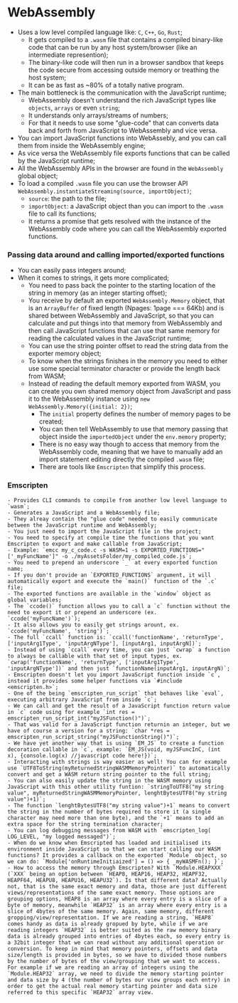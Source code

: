 # WebAssembly

- Uses a low level compiled language like: `C`, `C++`, `Go`, `Rust`;
    - It gets compiled to a `.wasm` file that contains a compiled binary-like code that can be run by any host system/browser (like an intermediate represention);
    - The binary-like code will then run in a browser sandbox that keeps the code secure from accessing outside memory or treathing the host system;
    - It can be as fast as ~80% of a totally native program.
- The main bottleneck is the communication with the JavaScript runtime;
    - WebAssembly doesn't understand the rich JavaScript types like `objects`, `arrays` or even `string`;
    - It understands only arrays/streams of numbers;
    - For that it needs to use some "glue-code" that can converts data back and forth from JavaScript to WebAssembly and vice versa.
- You can import JavaScript functions into WebAssebly, and you can call them from inside the WebAssembly engine;
- As vice versa the WebAssembly file exports functions that can be called by the JavaScript runtime;
- All the WebAssembly APIs in the browser are found in the `WebAssembly` global object;
- To load a compiled `.wasm` file you can use the browser API `WebAssembly.instantiateStreaming(source, importObject)`;
    - `source`: the path to the file;
    - `importObject`: a JavaScript object than you can import to the `.wasm` file to call its functions;
    - It returns a promise that gets resolved with the instance of the WebAssembly code where you can call the WebAssembly exported functions.

### Passing data around and calling imported/exported functions
- You can easily pass integers around;
- When it comes to strings, it gets more complicated;
    - You need to pass back the pointer to the starting location of the string in memory (as an integer starting offset);
    - You receive by default an exported `WebAssembly.Memory` object, that is an `ArrayBuffer` of fixed length (Npages: 1page === 64Kb) and is shared between WebAssembly and JavaScript, so that you can calculate and put things into that memory from WebAssembly and then call JavaScript functions that can use that same memory for reading the calculated values in the JavaScript runtime;
    - You can use the string pointer offset to read the string data from the exporter memory object;
    - To know when the strings finishes in the memory you need to either use some special terminator character or provide the length back from WASM;
    - Instead of reading the default memory exported from WASM, you can create you own shared memory object from JavaScript and pass it to the WebAssembly instance using `new WebAssembly.Memory({initial: 2})`;
        - The `initial` property defines the number of memory pages to be created;
        - You can then tell WebAssembly to use that memory passing that object inside the `importedObject` under the `env.memory` property; 
        - There is no easy way though to access that memory from the WebAssembly code, meaning that we have to manually add an import statement editing directly the compiled `.wasm` file;
        - There are tools like `Emscripten` that simplify this process.

### Emscripten
    - Provides CLI commands to compile from another low level language to `wasm`;
    - Generates a JavaScript and a WebAssembly file;
    - They alreay contain the "glue code" needed to easily communicate between the JavaScript runtime and WebAssembly;
    - You just need to import the JavaScript file in the project;
    - You need to specify at compile time the functions that you want Emscripten to export and make callable from JavaScript;
    - Example: `emcc my_c_code.c -s WASM=1 -s EXPORTED_FUNCTIONS="['_myFuncName']" -o ./myAssetsFolder/my_compiled_code.js`;
    - You need to prepend an underscore `_` at every exported function name;
    - If you don't provide an `EXPORTED_FUNCTIONS` argument, it will automatically export and execute the `main()` function of the `.c` file;
    - The exported functions are available in the `window` object as global variables;
    - The `ccode()` function allows you to call a `c` function without the need to export it or prepend an underscore (ex. `ccode('myFuncName')`);
    - It also allows you to easily get strings arount, ex. `ccode('myFuncName', 'string')`;
    - The full `ccall` function is: `ccall('functionName', 'returnType', ['inputArg1Type', 'inputArgNType'], [inputArg1, inputArgN])`;
    - Instead of using `ccall` every time, you can just `cwrap` a function to always be callable with that set of input types, ex. `cwrap('functionName', 'returnType', ['inputArg1Type', 'inputArgNType'])` and then just `functionName(inputArg1, inputArgN)`;
    - Emscripten doesn't let you import JavaScript function inside `c`, instead it provides some helper functions via `#include <emscripten.h>`;
    - One of the being `emscripten_run_script` that behaves like `eval`, executing arbitrary JavaScript from inside `c`;
    - We can call and get the result of a JavaScript function return value in `c` code using for example `int res = emscripten_run_script_int("myJSFunction()")`;
    - That was valid for a JavaScript function returnin an integer, but we have of course a version for a string: `char *res = emscripten_run_script_string("myJSFunctionString()")`;
    - We have yet another way that is using `EM_JS` to create a function decoration callable in `c`, example: `EM_JS(void, myJSFuncInC, (int x), {console.log(x) //javascript code here!})`;
    - Interacting with strings is way easier as well! You can for example use `UTF8ToString(myReturnedStringWASMMemoryPointer)` to automatically convert and get a WASM return string pointer to the full string;
    - You can also easily update the string in the WASM memory using JavaScript with this other utility funtion: `stringToUTF8("my string value", myReturnedStringWASMMemoryPointer, lenghtBytesUTF8("my string value")+1)`;
    - The function `lenghtBytesUTF8("my string value")+1` means to convert the string in the number of bytes required to store it (a single character may need more than one byte), and the `+1` means to add an extra space for the string termination character;
    - You can log debugging messages from WASM with `emscripten_log( LOG_LEVEL, "my logged messaged")`;
    - When do we know when Emscripted has loaded and initialised its environment inside JavaScript so that we can start calling our WASM functions? It provides a callback on the exported `Module` object, so we can do: `Module['onRuntimeInitiaized'] = () => { _myWASMFn(); }`;
    - How to access the memory through Emscripten? With `Module.HEAPXXX` (`XXX` being an option between `HEAP8, HEAP16, HEAP32, HEAPF32, HEAPF64, HEAPU8, HEAPU16, HEAPU32`). Is that different data? Actually not, that is the same exact memory and data, those are just different views/representations of the same exact memory. Those options are grouping options, HEAP8 is an array where every entry is a slice of a byte of memory, meanwhile `HEAP32` is an array where every entry is a slice of 4bytes of the same memory. Again, same memory, different gropping/view/representation. If we are reading a string, `HEAP8` comes handy as data is already gropued by byte, while if we are reading integers `HEAP32` is better suited as the raw memory binary data is already grouped into entries of 4bytes each, so every entry is a 32bit integer that we can read without any additional operation or conversion. To keep in mind that memory pointers, offsets and data size/length is provided in bytes, so we have to divided those numbers by the number of bytes of the view/grouping that we want to access. For example if we are reading an array of integers using the `Module.HEAP32` array, we need to divide the memory starting pointer and data size by 4 (the number of bytes our view groups each entry) in order to get the actual real memory starting pointer and data size referred to this specific `HEAP32` array view.
